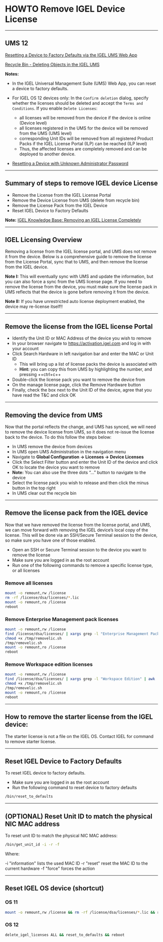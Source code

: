 # HOWTO Remove IGEL Device License

-----

## UMS 12

[Resetting a Device to Factory Defaults via the IGEL UMS Web App](https://kb.igel.com/en/universal-management-suite/12.07.100/how-to-reset-a-device-to-factory-defaults-via-the-)

[Recycle Bin - Deleting Objects in the IGEL UMS](https://kb.igel.com/en/universal-management-suite/12.07.100/recycle-bin-deleting-objects-in-the-igel-ums)

**Notes:**

- In the IGEL Universal Management Suite (UMS) Web App, you can reset a device to factory defaults. 

- For IGEL OS 12 devices only: In the `Confirm deletion` dialog, specify whether the licenses should be deleted and accept the `Terms and Conditions`. If you enable `Delete Licenses`:

    - all licenses will be removed from the device if the device is online (Device level)
    - all licenses registered in the UMS for the device will be removed from the UMS (UMS level)
    - corresponding Unit IDs will be removed from all registered Product Packs if the IGEL License Portal (ILP) can be reached (ILP level)
    - Thus, the affected licenses are completely removed and can be deployed to another device.

- [Resetting a Device with Unknown Administrator Password](https://kb.igel.com/en/igel-os/11.10/how-to-reset-a-device-with-unknown-administrator-p)

-----

## Summary of steps to remove IGEL device License

- Remove the License from the IGEL License Portal
- Remove the Device License from UMS (delete from recycle bin)
- Remove the License Pack from the IGEL Device
- Reset IGEL Device to Factory Defaults

**Note:** [IGEL Knowledge Base: Removing an IGEL License Completely](https://kb.igel.com/en/igel-subscription-and-more/current/how-to-remove-an-igel-license-completely)

-----

## IGEL Licensing Overview

Removing a license from the IGEL license portal, and UMS does not remove it from the device. Below is a comprehensive guide to remove the license from the License Portal, sync that to UMS, and then remove the license from the IGEL device.

**Note I:** This will eventually sync with UMS and update the information, but you can also force a sync from the UMS license page. If you need to remove the license from the device, you must make sure the license pack in UMS reflects that the device is gone before removing it from the device.

**Note II:** If you have unrestricted auto license deployment enabled, the device may re-license itself!!

-----

## Remove the license from the IGEL license Portal

- Identify the Unit ID or MAC Address of the device you wish to remove
- In your browser navigate to <https://activation.igel.com> and log in with your account
- Click Search Hardware in left navigation bar and enter the MAC or Unit ID
  - This will bring up a list of license packs the device is associated with
  - **Hint:** you can copy this from UMS by highlighting the number, and pressing ++ctrl+c++
- Double-click the license pack you want to remove the device from
- On the manage license page, click the Remove Hardware button
- Finally, check the box next to the Unit ID of the device, agree that you have read the T&C and click OK

-----

## Removing the device from UMS

Now that the portal reflects the change, and UMS has synced, we will need to remove the device license from UMS, so it does not re-issue the license back to the device. To do this follow the steps below:

- In UMS remove the device from devices
- In UMS open UMS Administration in the navigation menu
- Navigate to **Global Configuration -> Licenses -> Device Licenses**
- Click the Select Filter button and enter the Unit ID of the device and click OK to locate the device you want to remove
- **Note:** You can also use the three dots “…” button to navigate to the device
- Select the license pack you wish to release and then click the minus button in the top right
- In UMS clear out the recycle bin

-----

## Remove the license pack from the IGEL device

Now that we have removed the license from the license portal, and UMS, we can move forward with removing the IGEL device’s local copy of the license. This will be done via an SSH/Secure Terminal session to the device, so make sure you have one of those enabled.

- Open an SSH or Secure Terminal session to the device you want to remove the license
- Make sure you are logged in as the root account
- Run one of the following commands to remove a specific license type, or all licenses

### Remove all licenses

```bash linenums="1"
mount -o remount,rw /license
rm -rf /license/dsa/licenses/*.lic
mount -o remount,ro /license
reboot
```

### Remove Enterprise Management pack licenses  

```bash linenums="1"
mount -o remount,rw /license
find /license/dsa/licenses/ | xargs grep -l "Enterprise Management Pack" | awk '{print "rm "$1}' > /tmp/removelic.sh
chmod +x /tmp/removelic.sh
/tmp/removelic.sh
mount -o remount,ro /license
reboot
```

### Remove Workspace edition licenses

```bash linenums="1"
mount -o remount,rw /license
find /license/dsa/licenses/ | xargs grep -l "Workspace Edition" | awk '{print "rm "$1}' > /tmp/removelic.sh
chmod +x /tmp/removelic.sh
/tmp/removelic.sh
mount -o remount,ro /license
reboot
```

-----

## How to remove the starter license from the IGEL device:

<!--
The starter license is not a file on the IGEL OS. Here is the command to remove starter license:

```bash linenums="1"
bootreg set /dev/igfdisk installation_date INVALID && bootreg set /dev/igfdisk installation_meta INVALID
```
-->

The starter license is not a file on the IGEL OS. Contact IGEL for command to remove starter license.

-----

## Reset IGEL Device to Factory Defaults

To reset IGEL device to factory defaults.

- Make sure you are logged in as the root account
- Run the following command to reset device to factory defaults

```bash linenums="1"
/bin/reset_to_defaults
```

-----

## (OPTIONAL) Reset Unit ID to match the physical NIC MAC address

To reset unit ID to match the physical NIC MAC address:

```bash linenums="1"
/bin/get_unit_id -i -r -f
```
Where:

-i "information" lists the used MAC ID
-r "reset" reset the MAC ID to the current hardware
-f "force" forces the action

-----

## Reset IGEL OS device (shortcut)

### OS 11

```bash linenums="1"
mount -o remount,rw /license && rm -rf /license/dsa/licenses/*.lic && reset_to_defaults && reboot
```

<!--
### OS 11 with a Starter License

```bash linenums="1"
bootreg set /dev/igfdisk installation_date INVALID && bootreg set /dev/igfdisk installation_meta INVALID && reset_to_defaults && reboot
```
-->

### OS 12

```bash linenums="1"
delete_igel_licenses ALL && reset_to_defaults && reboot
```